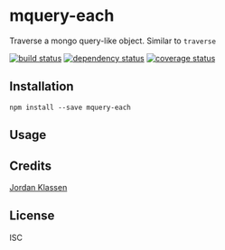 # mquery-each

Traverse a mongo query-like object. Similar to `traverse`

[![build status](https://secure.travis-ci.org/forivall/mquery-each.svg)](http://travis-ci.org/forivall/mquery-each)
[![dependency status](https://david-dm.org/forivall/mquery-each.svg)](https://david-dm.org/forivall/mquery-each)
[![coverage status](https://coveralls.io/repos/github/forivall/mquery-each/badge.svg)](https://coveralls.io/github/forivall/mquery-each)

## Installation

```
npm install --save mquery-each
```

## Usage

## Credits
[Jordan Klassen](https://github.com/forivall/)

## License

ISC
